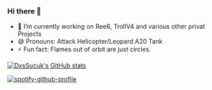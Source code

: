 ### Hi there 👋

- 🔭 I’m currently working on Ree6, TrollV4 and various other privat Projects
- 😄 Pronouns: Attack Helicopter/Leopard A20 Tank
- ⚡ Fun fact: Flames out of orbit are just circles.

[![DxsSucuk's GitHub stats](https://github-readme-stats.vercel.app/api?username=DxsSucuk&show_icons=true&theme=radical)](https://github.com/DxsSucuk/github-readme-stats)

[![spotify-github-profile](https://spotify-github-profile.vercel.app/api/view?uid=0yll7pztimqz7wkaraekuw1un&cover_image=true&theme=default)](https://spotify-github-profile.vercel.app/api/view?uid=0yll7pztimqz7wkaraekuw1un&redirect=true)
